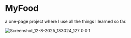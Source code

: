 # MyFood
 a one-page project where I use all the things I learned so far.

 ![Screenshot_12-8-2025_183024_127 0 0 1](https://github.com/user-attachments/assets/19332bd7-821b-4905-8e3b-86750d118fa2)

